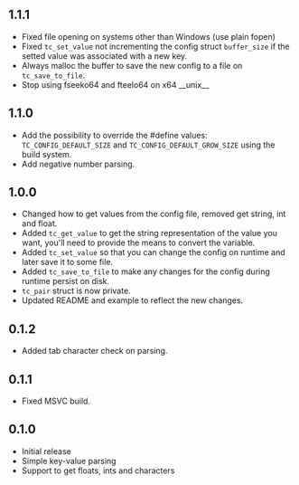 ## 1.1.1
- Fixed file opening on systems other than Windows (use plain fopen)
- Fixed `tc_set_value` not incrementing the config struct `buffer_size` if the setted value was associated with a new key.
- Always malloc the buffer to save the new config to a file on `tc_save_to_file`.
- Stop using fseeko64 and fteelo64 on x64 \_\_unix\_\_

## 1.1.0
- Add the possibility to override the #define values: `TC_CONFIG_DEFAULT_SIZE` and `TC_CONFIG_DEFAULT_GROW_SIZE` using the build system.
- Add negative number parsing.

## 1.0.0
- Changed how to get values from the config file, removed get string, int and float.
- Added `tc_get_value` to get the string representation of the value you want, you'll need to provide the means to convert the variable.
- Added `tc_set_value` so that you can change the config on runtime and later save it to some file.
- Added `tc_save_to_file` to make any changes for the config during runtime persist on disk.
- `tc_pair` struct is now private.
- Updated README and example to reflect the new changes.

## 0.1.2
- Added tab character check on parsing.

## 0.1.1
- Fixed MSVC build.

## 0.1.0
- Initial release
- Simple key-value parsing
- Support to get floats, ints and characters